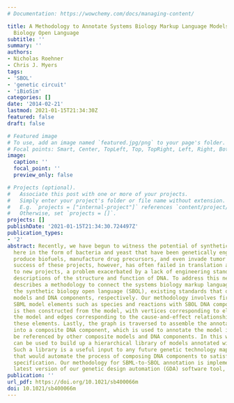 ```yaml
---
# Documentation: https://wowchemy.com/docs/managing-content/

title: A Methodology to Annotate Systems Biology Markup Language Models with the Synthetic
  Biology Open Language
subtitle: ''
summary: ''
authors:
- Nicholas Roehner
- Chris J. Myers
tags:
- 'SBOL'
- 'genetic circuit'
- 'iBioSim'
categories: []
date: '2014-02-21'
lastmod: 2021-01-15T21:34:30Z
featured: false
draft: false

# Featured image
# To use, add an image named `featured.jpg/png` to your page's folder.
# Focal points: Smart, Center, TopLeft, Top, TopRight, Left, Right, BottomLeft, Bottom, BottomRight.
image:
  caption: ''
  focal_point: ''
  preview_only: false

# Projects (optional).
#   Associate this post with one or more of your projects.
#   Simply enter your project's folder or file name without extension.
#   E.g. `projects = ["internal-project"]` references `content/project/deep-learning/index.md`.
#   Otherwise, set `projects = []`.
projects: []
publishDate: '2021-01-15T21:34:30.724497Z'
publication_types:
- '2'
abstract: Recently, we have begun to witness the potential of synthetic biology, noted
  here in the form of bacteria and yeast that have been genetically engineered to
  produce biofuels, manufacture drug precursors, and even invade tumor cells. The
  success of these projects, however, has often failed in translation and application
  to new projects, a problem exacerbated by a lack of engineering standards that combine
  descriptions of the structure and function of DNA. To address this need, this paper
  describes a methodology to connect the systems biology markup language (SBML) to
  the synthetic biology open language (SBOL), existing standards that describe biochemical
  models and DNA components, respectively. Our methodology involves first annotating
  SBML model elements such as species and reactions with SBOL DNA components. A graph
  is then constructed from the model, with vertices corresponding to elements within
  the model and edges corresponding to the cause-and-effect relationships between
  these elements. Lastly, the graph is traversed to assemble the annotating DNA components
  into a composite DNA component, which is used to annotate the model itself and can
  be referenced by other composite models and DNA components. In this way, our methodology
  can be used to build up a hierarchical library of models annotated with DNA components.
  Such a library is a useful input to any future genetic technology mapping algorithm
  that would automate the process of composing DNA components to satisfy a behavioral
  specification. Our methodology for SBML-to-SBOL annotation is implemented in the
  latest version of our genetic design automation (GDA) software tool, iBioSim.
publication: ''
url_pdf: https://doi.org/10.1021/sb400066m
doi: 10.1021/sb400066m
---
```

